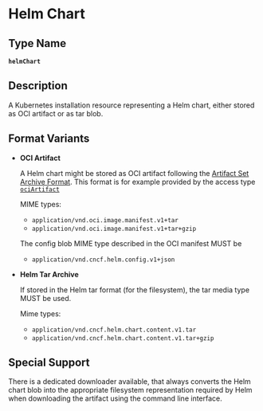 # Helm Chart

## Type Name
**`helmChart`**

## Description
A Kubernetes installation resource representing a Helm chart, either stored as OCI artifact or as tar blob.

## Format Variants

- **OCI Artifact**
  
  A Helm chart might be stored as OCI artifact following the [Artifact Set Archive Format](../common/formatspec.md#artifact-set-archive-format). This format is for example provided by the access type [`ociArtifact`](../02-access-types/oci-artifact.md)

  MIME types:
  -  `application/vnd.oci.image.manifest.v1+tar`
  -  `application/vnd.oci.image.manifest.v1+tar+gzip`

  The config blob MIME type described in the OCI manifest MUST be
  - `application/vnd.cncf.helm.config.v1+json`
  
- **Helm Tar Archive**

  If stored in the Helm tar format (for the filesystem), the tar media type MUST be used.

  Mime types: 
  - `application/vnd.cncf.helm.chart.content.v1.tar`
  - `application/vnd.cncf.helm.chart.content.v1.tar+gzip`

## Special Support

There is a dedicated downloader available, that always converts the Helm chart blob into the appropriate filesystem
representation required by Helm when downloading the artifact using the command line interface.
